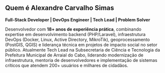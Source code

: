 ## **Quem é Alexandre Carvalho Simas**

**Full-Stack Developer | DevOps Engineer | Tech Lead | Problem Solver**

Desenvolvedor com **18+ anos de experiência prática**, combinando expertise em desenvolvimento backend (PHP/Laravel), infraestrutura DevOps (Docker, Linux, Active Directory, MikroTik), geoprocessamento (PostGIS, QGIS) e liderança técnica em projetos de impacto social no setor público. Atualmente Tech Lead na Subsecretaria de Ciência e Tecnologia da Prefeitura Municipal de Arraial do Cabo, liderando modernização de infraestrutura, mentoria de desenvolvedores e implementação de sistemas críticos que atendem 200+ usuários e milhares de cidadãos.